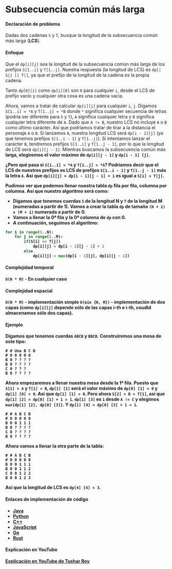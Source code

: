 # Subsecuencia común más larga

#### Declaración de problema

Dadas dos cadenas `S` y `T`, busque la longitud de la subsecuencia común más larga (<b>LCS</b>).

#### Enfoque

Que el `dp[i][j]` sea la longitud de la subsecuencia común más larga de los prefijos `S[1..i]` y `T[1..j]`. Nuestra respuesta (la longitud de LCS) es `dp[| S|] [| T|]`, ya que el prefijo de la longitud de la cadena es la propia cadena.

Tanto `dp[0][i]` como `dp[i][0]` son `0` para cualquier `i`, desde el LCS de prefijo vacío y cualquier otra cosa es una cadena vacía.

Ahora, vamos a tratar de calcular `dp[i][j]` para cualquier `i`, `j`. Digamos `S[1..i] = *A` y `T[1..j] = *B` donde `*` significa cualquier secuencia de letras (podría ser diferente para `S` y `T`), `A` significa cualquier letra y `B` significa cualquier letra diferente de `A`. Dado que `A != B`, nuestro LCS no incluye `A` o `B` como último carácter. Así que podríamos tratar de tirar a la distancia el personaje `A` o `B`. Si lanzamos `A`, nuestra longitud LCS será `dp[i - 1][j]` (ya que tenemos prefijos `S[1..i - 1]` y `T[1..j]`). Si intentamos lanzar el carácter `B`, tendremos prefijos `S[1..i]` y `T[1..j - 1]`, por lo que la longitud de LCS será `dp[i][j - 1]`. Mientras buscamos la subsecuencia común más <b>larga<b>, elegiremos <b>el valor máximo</b> de `dp[i][j - 1]` y `dp[i - 1] [j]`.

¿Pero qué pasa si `S[1..i] = *A` y `T[1..j] = *A`? Podríamos decir que el LCS de nuestros prefijos es LCS de prefijos `S[1..i - 1]` y `T[1..j - 1]` <b>más</b> la letra `A`. Así que `dp[i][j] = dp[i - 1][j - 1] + 1` es igual a `S[i] = T[j]`.

Pudimos ver que podemos llenar nuestra tabla `dp` fila por fila, columna por columna. Así que nuestro algoritmo será como:

- Digamos que tenemos cuerdas `S` de la longitud N y `T` de la longitud M (numeradas a partir de 1). Vamos a crear la tabla `dp` de tamaño `(N + 1) x (M + 1)` numerada a partir de 0.
- Vamos a llenar la 0ª fila y la 0ª columna de `dp` con 0.
- A continuación, seguimos el algoritmo:

```python
for i in range(1..N):
    for j in range(1..M):
        if(S[i] == T[j])
            dp[i][j] = dp[i - 1][j - 1] + 1
        else
            dp[i][j] = max(dp[i - 1][j], dp[i][j - 1])
```

#### Complejidad temporal 

`O(N * M)` - En cualquier caso

#### Complejidad espacial

`O(N * M)` - implementación simple
`O(min {N, M})` - implementación de dos capas (como `dp[i][j]` depende sólo de las capas i-th e i-th, coudld almacenamos sólo dos capas).

#### Ejemplo

Digamos que tenemos cuerdas `ABCB` y `BBCB`. Construiremos una mesa de este tipo:

```
# # Una B C B
# 0 0 0 0 0
B 0 ? ? ? ?
B 0 ? ? ? ?
C 0 ? ? ?
B 0 ? ? ? ?
```

Ahora empezaremos a llenar nuestra mesa desde la 1ª fila. Puesto que `S[1] = A` y `T[1] = B`, `dp[1] [1]` será el valor máximo de `dp[0] [1] = 0` y `dp[1] [0] = 0`. Así que `dp[1] [1] = 0`. Pero ahora `S[2] = B = T[1]`, así que `dp[1] [2] = dp[0] [1] + 1 = 1`. `dp[1] [3]` es `1` desde `A != C` y elegimos `max{dp[1] [2], dp[0] [3]}`. Y `dp[1] [4] = dp[0] [3] + 1 = 1`.

```
# # A B C B
# 0 0 0 0 0
B 0 0 1 1 1
B 0 ? ? ? ?
C 0 ? ? ? ?
B 0 ? ? ? ?
```

Ahora vamos a llenar la otra parte de la tabla:

```
# # A B C B
# 0 0 0 0 0
B 0 0 1 1 1
B 0 0 1 1 2
C 0 0 1 2 2
B 0 0 1 2 3
```

Así que la longitud de LCS es `dp[4] [4] = 3`.

#### Enlaces de implementación de código

- [Java](https://github.com/TheAlgorithms/Java/blob/master/src/main/java/com/thealgorithms/dynamic%20programming/LongestCommonSubsequence.java)
- [Python](https://github.com/TheAlgorithms/Python/blob/master/dynamic_programming/longest_common_subsequence.py)
- [C++](https://github.com/TheAlgorithms/C-Plus-Plus/blob/master/Dynamic%20Programming/Longest%20Common%20Subsequence.cpp)
- [JavaScript](https://github.com/TheAlgorithms/Javascript/blob/master/Dynamic-Programming/LongestCommonSubsequence.js)
- [Go](https://github.com/TheAlgorithms/Go/blob/master/dynamicprogramming/longestCommonSubsequence.go)
- [Rust](https://github.com/TheAlgorithms/Rust/blob/master/src/dynamic_programming/longest_common_subsequence.rs)

#### Explicación en YouTube

[Explicación en YouTube de Tushar Roy](https://youtu.be/NnD96abizww)
